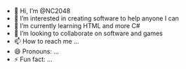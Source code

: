 - 👋 Hi, I’m @NC2048
- 👀 I’m interested in creating software to help anyone I can
- 🌱 I’m currently learning HTML and more C#
- 💞️ I’m looking to collaborate on software and games
- 📫 How to reach me ...
- 😄 Pronouns: ...
- ⚡ Fun fact: ...

<!---
NC2048/NC2048 is a ✨ special ✨ repository because its `README.md` (this file) appears on your GitHub profile.
You can click the Preview link to take a look at your changes.
--->
